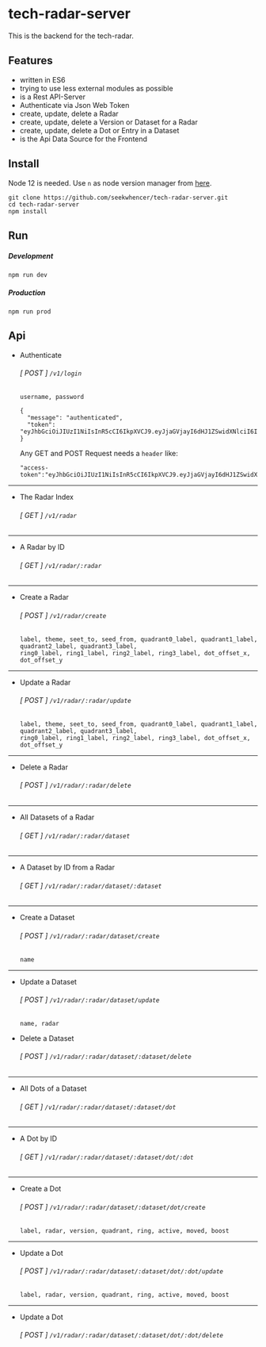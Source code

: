 # tech-radar-server

This is the backend for the tech-radar.
   
## Features

- written in ES6
- trying to use less external modules as possible
- is a Rest API-Server
- Authenticate via Json Web Token
- create, update, delete a Radar
- create, update, delete a Version or Dataset for a Radar
- create, update, delete a Dot or Entry in a Dataset
- is the Api Data Source for the Frontend

## Install

Node 12 is needed. Use `n` as node version manager from [here](https://github.com/mklement0/n-install).

```
git clone https://github.com/seekwhencer/tech-radar-server.git
cd tech-radar-server
npm install
```

## Run

##### Development
```
npm run dev
```

##### Production
```
npm run prod
```

## Api
- Authenticate
  ###### [ POST ] `/v1/login`
  ```
  username, password
  ```
  ```
  {
    "message": "authenticated",
    "token": "eyJhbGciOiJIUzI1NiIsInR5cCI6IkpXVCJ9.eyJjaGVjayI6dHJ1ZSwidXNlciI6ImFkbWluIiwiaWF0IjoxNTcxMjI1MzI2LCJleHAiOjE1NzEyNDI2MDZ9.jOpNBe_UkzGTI3pDe7NE6nL2UNtlrm2kJ5UyvE1W4BU"
  }
  ```
  Any GET and POST Request needs a `header` like:
  ```
  "access-token":"eyJhbGciOiJIUzI1NiIsInR5cCI6IkpXVCJ9.eyJjaGVjayI6dHJ1ZSwidXNlciI6ImFkbWluIiwiaWF0IjoxNTcxMjI1MzI2LCJleHAiOjE1NzEyNDI2MDZ9.jOpNBe_UkzGTI3pDe7NE6nL2UNtlrm2kJ5UyvE1W4BU"
  ```
---



- The Radar Index
  ###### [ GET ] `/v1/radar`
---
- A Radar by ID
  ###### [ GET ] `/v1/radar/:radar`
---
- Create a Radar
  ###### [ POST ] `/v1/radar/create`
  ```
  label, theme, seet_to, seed_from, quadrant0_label, quadrant1_label, quadrant2_label, quadrant3_label,
  ring0_label, ring1_label, ring2_label, ring3_label, dot_offset_x, dot_offset_y
  ```
---
- Update a Radar
  ###### [ POST ] `/v1/radar/:radar/update`
  ```
  label, theme, seet_to, seed_from, quadrant0_label, quadrant1_label, quadrant2_label, quadrant3_label,
  ring0_label, ring1_label, ring2_label, ring3_label, dot_offset_x, dot_offset_y
  ```
---
- Delete a Radar
  ###### [ POST ] `/v1/radar/:radar/delete`
---


- All Datasets of a Radar
  ###### [ GET ] `/v1/radar/:radar/dataset`
---
- A Dataset by ID from a Radar
  ###### [ GET ] `/v1/radar/:radar/dataset/:dataset`
---
- Create a Dataset
  ###### [ POST ] `/v1/radar/:radar/dataset/create`
  ```
  name
  ```
---
- Update a Dataset
  ###### [ POST ] `/v1/radar/:radar/dataset/update`
  ```
  name, radar
  ```
- Delete a Dataset
  ###### [ POST ] `/v1/radar/:radar/dataset/:dataset/delete`
--- 
- All Dots of a Dataset
  ###### [ GET ] `/v1/radar/:radar/dataset/:dataset/dot`
---
- A Dot by ID
  ###### [ GET ] `/v1/radar/:radar/dataset/:dataset/dot/:dot`
---
- Create a Dot
  ###### [ POST ] `/v1/radar/:radar/dataset/:dataset/dot/create`
  ```
  label, radar, version, quadrant, ring, active, moved, boost
  ```
---
- Update a Dot
  ###### [ POST ] `/v1/radar/:radar/dataset/:dataset/dot/:dot/update`
  ```
  label, radar, version, quadrant, ring, active, moved, boost
  ```
---
- Update a Dot
  ###### [ POST ] `/v1/radar/:radar/dataset/:dataset/dot/:dot/delete`



